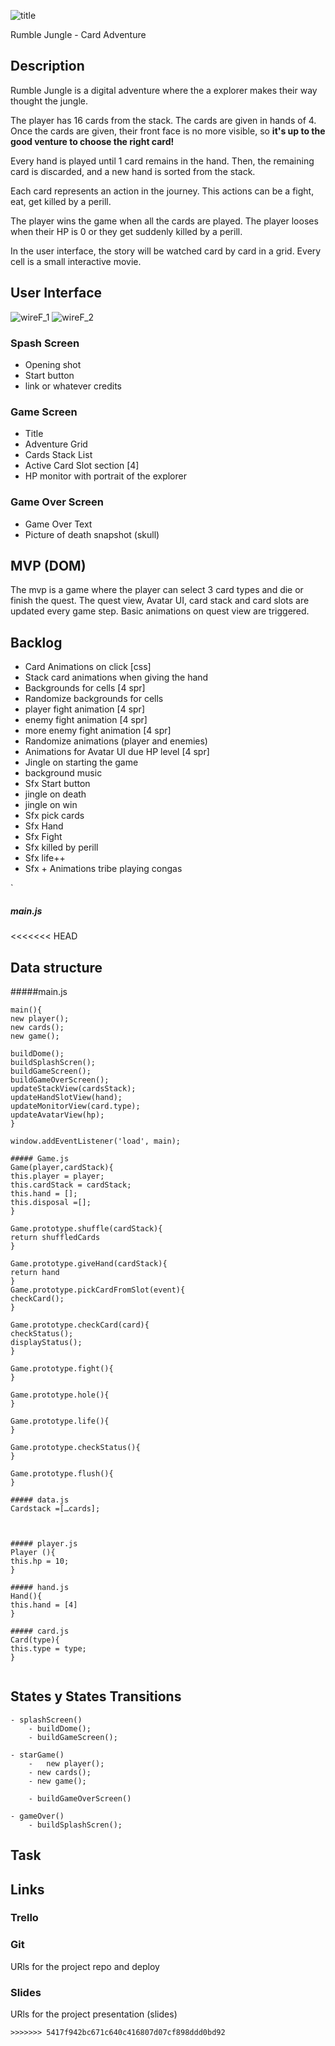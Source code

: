 
![title](title.png)

Rumble Jungle - Card Adventure


## Description
Rumble Jungle is a digital adventure where the a explorer makes their way thought the jungle.

The player has 16 cards from the stack. The cards are given in hands of 4. Once the cards are given, their front face is no more visible, so **it's up to the good venture to choose the right card!**

Every hand is played until 1 card remains in the hand. Then, the remaining card is discarded, and a new hand is sorted from the stack.

Each card represents an action in the journey. This actions can be a fight, eat, get killed by a perill.

The player wins the game when all the cards are played.
The player looses when their HP is 0 or they get suddenly killed by a perill.

In the user interface, the story will be watched card by card in a grid. Every cell is a small interactive movie.

## User Interface
![wireF_1](wireF_1.jpg)
![wireF_2](wireF_2.jpg)

### Spash Screen
* Opening shot
* Start button
* link or whatever credits

### Game Screen
* Title
* Adventure Grid
* Cards Stack List
* Active Card Slot section [4]
* HP monitor with portrait of the explorer

### Game Over Screen
* Game Over Text
* Picture of death snapshot (skull)


## MVP (DOM)
The mvp is a game where the player can select 3 card types and die or finish the quest. The quest view, Avatar UI, card stack and card slots are updated every game step. Basic animations on quest view are triggered.


## Backlog
- Card Animations on click [css]
- Stack card animations when giving the hand
- Backgrounds for cells [4 spr]
- Randomize backgrounds for cells
- player fight animation [4 spr]
- enemy fight animation [4 spr]
- more enemy fight animation [4 spr]
- Randomize animations (player and enemies)
- Animations for Avatar UI due HP level [4 spr]
- Jingle on starting the game
- background music
- Sfx Start button
- jingle on death
- jingle on win
- Sfx pick cards
- Sfx Hand 
- Sfx Fight
- Sfx killed by perill
- Sfx life++
- Sfx + Animations tribe playing congas

`
##### main.js

<<<<<<< HEAD
## Data structure
#####main.js

```
main(){
new player();
new cards();
new game();

buildDome();
buildSplashScren();
buildGameScreen();
buildGameOverScreen();
updateStackView(cardsStack);
updateHandSlotView(hand);
updateMonitorView(card.type);
updateAvatarView(hp);
}

window.addEventListener('load', main);

##### Game.js
Game(player,cardStack){
this.player = player;
this.cardStack = cardStack;
this.hand = [];
this.disposal =[];
}

Game.prototype.shuffle(cardStack){
return shuffledCards
}

Game.prototype.giveHand(cardStack){
return hand
}
Game.prototype.pickCardFromSlot(event){
checkCard();
}

Game.prototype.checkCard(card){
checkStatus();
displayStatus();
}

Game.prototype.fight(){
}

Game.prototype.hole(){
}

Game.prototype.life(){
}

Game.prototype.checkStatus(){
}

Game.prototype.flush(){
}

##### data.js
Cardstack =[…cards];



##### player.js
Player (){
this.hp = 10;
}

##### hand.js 
Hand(){
this.hand = [4]
}

##### card.js
Card(type){
this.type = type;
}


```



## States y States Transitions
```
- splashScreen()
	- buildDome();
	- buildGameScreen();

- starGame()
	-	new player();
	- new cards();
	- new game();
	
	- buildGameOverScreen()  

- gameOver() 
	- buildSplashScren();
```

## Task


## Links


### Trello



### Git
URls for the project repo and deploy



### Slides
URls for the project presentation (slides)

```
>>>>>>> 5417f942bc671c640c416807d07cf898ddd0bd92

```